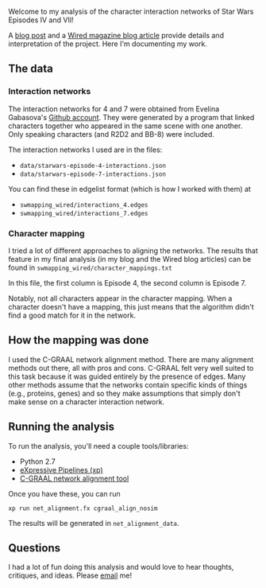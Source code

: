 Welcome to my analysis of the character interaction networks of Star Wars Episodes IV and VII!

A [blog post]() and a [Wired magazine blog
article](http://www.wired.com/2016/03/mapping-star-wars-force-awakens-characters)
provide details and interpretation of the project.  Here I'm documenting my
work.

## The data

### Interaction networks

The interaction networks for 4 and 7 were obtained from Evelina Gabasova's
[Github
account](https://github.com/evelinag/StarWars-social-network/tree/master/networks).
They were generated by a program that linked characters together who appeared
in the same scene with one another.  Only speaking characters (and R2D2 and
BB-8) were included. 

The interaction networks I used are in the files:
	
  - `data/starwars-episode-4-interactions.json`
  - `data/starwars-episode-7-interactions.json`

You can find these in edgelist format (which is how I worked with them) at

  - `swmapping_wired/interactions_4.edges`
  - `swmapping_wired/interactions_7.edges`

### Character mapping

I tried a lot of different approaches to aligning the networks.  The results
that feature in my final analysis (in my blog and the Wired blog articles) can
be found in `swmapping_wired/character_mappings.txt`

In this file, the first column is Episode 4, the second column is Episode 7.

Notably, not all characters appear in the character mapping.  When a character
doesn't have a mapping, this just means that the algorithm didn't find a good
match for it in the network.

## How the mapping was done

I used the C-GRAAL network alignment method.  There are many alignment methods
out there, all with pros and cons.  C-GRAAL felt very well suited to this task
because it was guided entirely by the presence of edges.  Many other methods
assume that the networks contain specific kinds of things (e.g., proteins,
genes) and so they make assumptions that simply don't make sense on a character
interaction network.

## Running the analysis

To run the analysis, you'll need a couple tools/libraries:

  - Python 2.7
  - [eXpressive Pipelines (xp)](https://github.com/druths/xp)
  - [C-GRAAL network alignment tool](http://bio-nets.doc.ic.ac.uk/C-GRAAL/)

Once you have these, you can run

	xp run net_alignment.fx cgraal_align_nosim

The results will be generated in `net_alignment_data`.

## Questions

I had a lot of fun doing this analysis and would love to hear thoughts,
critiques, and ideas.  Please [email](mailto:druths@networkdynamics.org) me!
